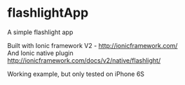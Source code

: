 # flashlightApp
A simple flashlight app

Built with Ionic framework V2 - http://ionicframework.com/<br>
And Ionic native plugin http://ionicframework.com/docs/v2/native/flashlight/

Working example, but only tested on iPhone 6S
